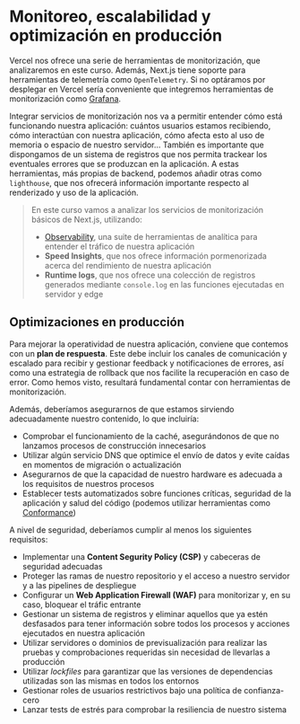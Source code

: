 # Monitoreo, escalabilidad y optimización en producción

Vercel nos ofrece una serie de herramientas de monitorización, que analizaremos en este curso. Además, Next.js tiene soporte para herramientas de telemetría como `OpenTelemetry`. Si no optáramos por desplegar en Vercel sería conveniente que integremos herramientas de monitorización como [Grafana](https://grafana.com/).

Integrar servicios de monitorización nos va a permitir entender cómo está funcionando nuestra aplicación: cuántos usuarios estamos recibiendo, cómo interactúan con nuestra aplicación, cómo afecta esto al uso de memoria o espacio de nuestro servidor... También es importante que dispongamos de un sistema de registros que nos permita trackear los eventuales errores que se produzcan en la aplicación. A estas herramientas, más propias de backend, podemos añadir otras como `lighthouse`, que nos ofrecerá información importante respecto al renderizado y uso de la aplicación.

> En este curso vamos a analizar los servicios de monitorización básicos de Next.js, utilizando:
>
> - [Observability](https://vercel.com/products/observability), una suite de herramientas de analítica para entender el tráfico de nuestra aplicación
> - **Speed Insights**, que nos ofrece información pormenorizada acerca del rendimiento de nuestra aplicación
> - **Runtime logs**, que nos ofrece una colección de registros generados mediante `console.log` en las funciones ejecutadas en servidor y edge

## Optimizaciones en producción

Para mejorar la operatividad de nuestra aplicación, conviene que contemos con un **plan de respuesta**. Este debe incluir los canales de comunicación y escalado para recibir y gestionar feedback y notificaciones de errores, así como una estrategia de rollback que nos facilite la recuperación en caso de error. Como hemos visto, resultará fundamental contar con herramientas de monitorización.

Además, deberíamos asegurarnos de que estamos sirviendo adecuadamente nuestro contenido, lo que incluiría:

- Comprobar el funcionamiento de la caché, asegurándonos de que no lanzamos procesos de construcción innecesarios
- Utilizar algún servicio DNS que optimice el envío de datos y evite caídas en momentos de migración o actualización
- Asegurarnos de que la capacidad de nuestro hardware es adecuada a los requisitos de nuestros procesos
- Establecer tests automatizados sobre funciones críticas, seguridad de la aplicación y salud del código (podemos utilizar herramientas como [Conformance](https://vercel.com/docs/workflow-collaboration/conformance/getting-started))

A nivel de seguridad, deberíamos cumplir al menos los siguientes requisitos:

- Implementar una **Content Segurity Policy (CSP)** y cabeceras de seguridad adecuadas
- Proteger las ramas de nuestro repositorio y el acceso a nuestro servidor y a las pipelines de despliegue
- Configurar un **Web Application Firewall (WAF)** para monitorizar y, en su caso, bloquear el tráfic entrante
- Gestionar un sistema de registros y eliminar aquellos que ya estén desfasados para tener información sobre todos los procesos y acciones ejecutados en nuestra aplicación
- Utilizar servidores o dominios de previsualización para realizar las pruebas y comprobaciones requeridas sin necesidad de llevarlas a producción
- Utilizar _lockfiles_ para garantizar que las versiones de dependencias utilizadas son las mismas en todos los entornos
- Gestionar roles de usuarios restrictivos bajo una política de confianza-cero
- Lanzar tests de estrés para comprobar la resiliencia de nuestro sistema
